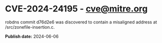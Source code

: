 # CVE-2024-24195 - cve@mitre.org

robdns commit d76d2e6 was discovered to contain a misaligned address at /src/zonefile-insertion.c.

**Publish date:** 2024-06-06
